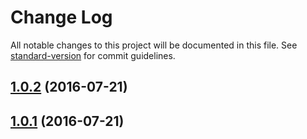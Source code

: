 # Change Log

All notable changes to this project will be documented in this file. See [standard-version](https://github.com/conventional-changelog/standard-version) for commit guidelines.

<a name="1.0.2"></a>
## [1.0.2](https://github.com/npm/wombat-cli/compare/v1.0.1...v1.0.2) (2016-07-21)



<a name="1.0.1"></a>
## [1.0.1](https://github.com/npm/wombat-cli/compare/v1.0.0...v1.0.1) (2016-07-21)
